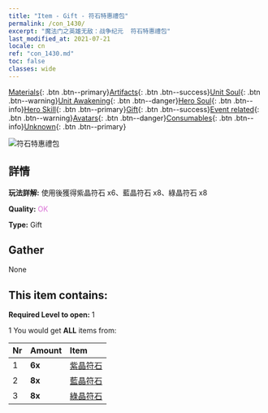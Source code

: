 ```yaml
---
title: "Item - Gift - 符石特惠禮包"
permalink: /con_1430/
excerpt: "魔法门之英雄无敌：战争纪元  符石特惠禮包"
last_modified_at: 2021-07-21
locale: cn
ref: "con_1430.md"
toc: false
classes: wide
---
```

 [Materials](/ItemsCN/){: .btn .btn--primary}[Artifacts](/ItemsCN/Artifacts/){: .btn .btn--success}[Unit Soul](/ItemsCN/UnitSoul/){: .btn .btn--warning}[Unit Awakening](/ItemsCN/UnitAwakening/){: .btn .btn--danger}[Hero Soul](/ItemsCN/HeroSoul/){: .btn .btn--info}[Hero Skill](/ItemsCN/HeroSkill/){: .btn .btn--primary}[Gift](/ItemsCN/Gift/){: .btn .btn--success}[Event related](/ItemsCN/Events/){: .btn .btn--warning}[Avatars](/ItemsCN/Avatars/){: .btn .btn--danger}[Consumables](/ItemsCN/Consumables/){: .btn .btn--info}[Unknown](/ItemsCN/Unknown/){: .btn .btn--primary}

 ![符石特惠禮包](/images/t/i_907025.png)

## 詳情
 **玩法詳解:** 使用後獲得紫晶符石 x6、藍晶符石 x8、綠晶符石 x8

 **Quality:** <span style="color: #DA70D6">OK</span>

 **Type:** Gift

## Gather

  None

## This item contains:

 **Required Level to open:** 1

 1 You would get **ALL** items  from:

  | Nr | Amount |     Item    |
  |:---|:-------|:------------|
  | 1 |  **6x** | [紫晶符石](/cn/Items/con_720/) |  | 
  | 2 |  **8x** | [藍晶符石](/cn/Items/con_716/) |  | 
  | 3 |  **8x** | [綠晶符石](/cn/Items/con_711/) |  | 
